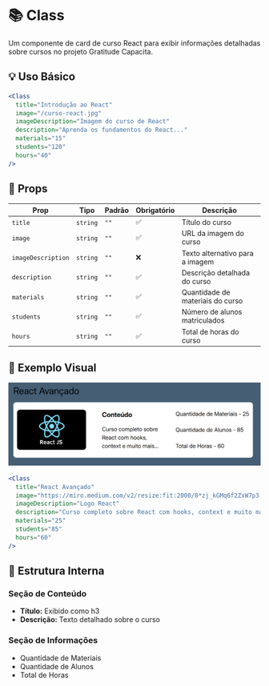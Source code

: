 # 📚 Class

Um componente de card de curso React para exibir informações detalhadas sobre cursos no projeto Gratitude Capacita.

## 💡 Uso Básico

```jsx
<Class
  title="Introdução ao React"
  image="/curso-react.jpg"
  imageDescription="Imagem do curso de React"
  description="Aprenda os fundamentos do React..."
  materials="15"
  students="120"
  hours="40"
/>
```

## 📝 Props

| Prop               | Tipo     | Padrão | Obrigatório | Descrição                        |
| ------------------ | -------- | ------ | ----------- | -------------------------------- |
| `title`            | `string` | `""`   | ✅          | Título do curso                  |
| `image`            | `string` | `""`   | ✅          | URL da imagem do curso           |
| `imageDescription` | `string` | `""`   | ❌          | Texto alternativo para a imagem  |
| `description`      | `string` | `""`   | ✅          | Descrição detalhada do curso     |
| `materials`        | `string` | `""`   | ✅          | Quantidade de materiais do curso |
| `students`         | `string` | `""`   | ✅          | Número de alunos matriculados    |
| `hours`            | `string` | `""`   | ✅          | Total de horas do curso          |

## 🎨 Exemplo Visual
<div align="center">
  <img src="images/class.png" alt="Componente curso" />
</div>

```jsx
<Class
  title="React Avançado"
  image="https://miro.medium.com/v2/resize:fit:2000/0*zj_kGMq6f2ZxW7p3.png"
  imageDescription="Logo React"
  description="Curso completo sobre React com hooks, context e muito mais..."
  materials="25"
  students="85"
  hours="60"
/>
```



## 🧩 Estrutura Interna

### Seção de Conteúdo

- **Título:** Exibido como h3
- **Descrição:** Texto detalhado sobre o curso

### Seção de Informações

- Quantidade de Materiais
- Quantidade de Alunos
- Total de Horas